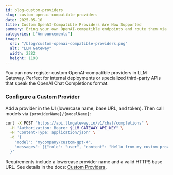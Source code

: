 ```yaml
---
id: blog-custom-providers
slug: custom-openai-compatible-providers
date: 2025-05-10
title: Custom OpenAI-Compatible Providers Are Now Supported
summary: Bring your own OpenAI-compatible endpoints and route them via LLM Gateway.
categories: ["Announcements"]
image:
  src: "/blog/custom-openai-compatible-providers.png"
  alt: "LLM Gateway"
  width: 2282
  height: 1198
---
```


You can now register custom OpenAI-compatible providers in LLM Gateway. Perfect for internal deployments or specialized third-party APIs that speak the OpenAI Chat Completions format.

### Configure a Custom Provider

Add a provider in the UI (lowercase name, base URL, and token). Then call models via `{providerName}/{modelName}`:

```bash
curl -X POST "https://api.llmgateway.io/v1/chat/completions" \
  -H "Authorization: Bearer $LLM_GATEWAY_API_KEY" \
  -H "Content-Type: application/json" \
  -d '{
    "model": "mycompany/custom-gpt-4",
    "messages": [{"role": "user", "content": "Hello from my custom provider!"}]
  }'
```

Requirements include a lowercase provider name and a valid HTTPS base URL. See details in the docs: [Custom Providers](https://docs.llmgateway.io/features/custom-providers).
